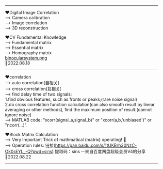 ***  
❤Digital Image Correlation  
--> Camera calibration  
--> Image correlation  
--> 3D reconstruction   
  
❤CV Fundamental Knowledge  
--> Fundamental matrix  
--> Essential matrix  
--> Homography matrix  
[binocularsystem.png](https://gitee.com/jerrrrrrr/knowledge-record/raw/master/binocular%20system.png)  
💛2022.08.18  
***  
❤correlation  
--> auto correlation(自相关)  
--> cross correlation(互相关)  
--> find delay time of two signals:  
    1.find obvious features, such as fronts or peaks;(rare noise signal)  
    2.do cross correlation function calculation(can also smooth result by linear averaging or other methods), find the maximum position of result.(cannot ignore noise)  
--> MATLAB code: "xcorr(signal_a,signal_b)" or "xcorr(a,b,'unbiased')" or "ncorr(…)".  
  
❤Block Matrix Calculation  
--> Very Important Trick of mathmatical (matrix) operating!  💌  
--> Operation rules:
链接(https://pan.baidu.com/s/1tUKBrh30NzC-Ok0sEYL_-Q?pwd=sins)
提取码：sins
--来自百度网盘超级会员V4的分享  
💛2022.08.22
***  

